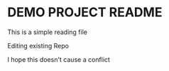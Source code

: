 # DEMO PROJECT README

This is a simple reading file

Editing existing Repo


I hope this doesn't cause a conflict
